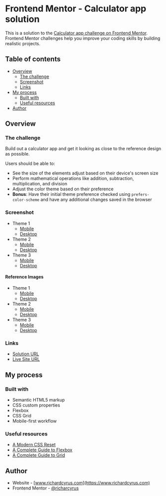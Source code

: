 # Frontend Mentor - Calculator app solution

This is a solution to the [Calculator app challenge on Frontend Mentor](https://www.frontendmentor.io/challenges/calculator-app-9lteq5N29). Frontend Mentor challenges help you improve your coding skills by building realistic projects.

## Table of contents

- [Overview](#overview)
  - [The challenge](#the-challenge)
  - [Screenshot](#screenshot)
  - [Links](#links)
- [My process](#my-process)
  - [Built with](#built-with)
  - [Useful resources](#useful-resources)
- [Author](#author)

## Overview

### The challenge

Build out a calculator app and get it looking as close to the reference design as possible.

Users should be able to:

- See the size of the elements adjust based on their device's screen size
- Perform mathematical operations like addition, subtraction, multiplication, and division
- Adjust the color theme based on their preference
- **Bonus**: Have their initial theme preference checked using `prefers-color-scheme` and have any additional changes saved in the browser

### Screenshot

- Theme 1
  - [Mobile](./design/screenshots/mobile-screenshot-theme-1.jpg)
  - [Desktop](./design/screenshots/desktop-screenshot-theme-1.jpg)
- Theme 2
  - [Mobile](./design/screenshots/mobile-screenshot-theme-2.jpg)
  - [Desktop](./design/screenshots/desktop-screenshot-theme-2.jpg)
- Theme 3
  - [Mobile](./design/screenshots/mobile-screenshot-theme-3.jpg)
  - [Desktop](./design/screenshots/desktop-screenshot-theme-3.jpg)

#### Reference Images

- Theme 1
  - [Mobile](./design/reference/mobile-design-theme-1.jpg)
  - [Desktop](./design/reference/desktop-design-theme-1.jpg)
- Theme 2
  - [Mobile](./design/reference/mobile-design-theme-2.jpg)
  - [Desktop](./design/reference/desktop-design-theme-2.jpg)
- Theme 3
  - [Mobile](./design/reference/mobile-design-theme-3.jpg)
  - [Desktop](./design/reference/desktop-design-theme-3.jpg)

### Links

- [Solution URL](https://github.com/richardcyrus/fm-calculator-app)
- [Live Site URL](https://richardcyrus.github.io/fm-calculator-app)

## My process

### Built with

- Semantic HTML5 markup
- CSS custom properties
- Flexbox
- CSS Grid
- Mobile-first workflow

### Useful resources

- [A Modern CSS Reset](https://piccalil.li/blog/a-modern-css-reset/)
- [A Complete Guide to Flexbox](https://css-tricks.com/snippets/css/a-guide-to-flexbox/)
- [A Complete Guide to Grid](https://css-tricks.com/snippets/css/complete-guide-grid/)

## Author

- Website - [www.richardcyrus.com](https://www.richardcyrus.com)
- Frontend Mentor - [@richarcyrus](https://www.frontendmentor.io/profile/richarcyrus)
